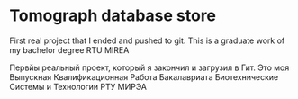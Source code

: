 # Tomograph database store

First real project that I ended and pushed to git. This is a graduate work of my bachelor degree RTU MIREA

Первйы реальный проект, который я закончил и загрузил в Гит. Это моя Выпускная Квалификационная Работа Бакалавриата Биотехнические Системы и Технологии РТУ МИРЭА
